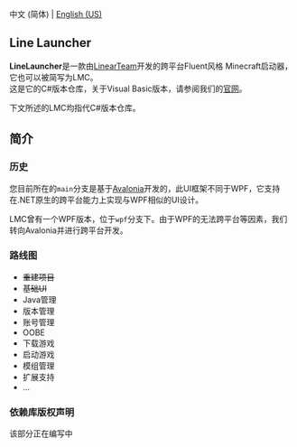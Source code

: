 ﻿中文 (简体) | [English (US)](https://github.com/IceCreamTeamICT/LineLauncherCs/blob/main/README-EN.md)

## Line Launcher
**LineLauncher**是一款由[LinearTeam](https://github.com/LinearTeam)开发的跨平台Fluent风格 Minecraft启动器，它也可以被简写为LMC。  
这是它的C#版本仓库，关于Visual Basic版本，请参阅我们的[官网](https://line.icecreamteam.win)。

下文所述的LMC均指代C#版本仓库。

## 简介
### 历史
您目前所在的`main`分支是基于[Avalonia](https://docs.avaloniaui.net/)开发的，此UI框架不同于WPF，它支持在.NET原生的跨平台能力上实现与WPF相似的UI设计。

LMC曾有一个WPF版本，位于`wpf`分支下。由于WPF的无法跨平台等因素，我们转向Avalonia并进行跨平台开发。

### 路线图
 - ~~重建项目~~
 - ~~基础UI~~
 - Java管理
 - 版本管理
 - 账号管理
 - OOBE
 - 下载游戏
 - 启动游戏
 - 模组管理
 - 扩展支持
 - ...

### 依赖库版权声明
该部分正在编写中